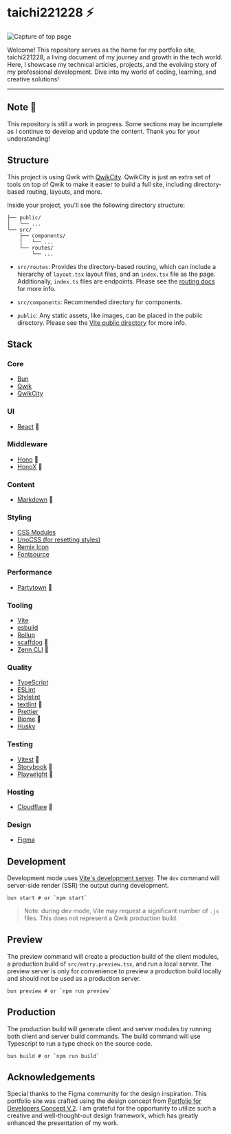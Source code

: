 # taichi221228 :zap:

![Capture of top page](https://github.com/taichi221228/taichi221228/assets/58300794/8e1fd874-3223-4bee-9adb-c122446a3a01)

Welcome! This repository serves as the home for my portfolio site, taichi221228, a living document of my journey and growth in the tech world. Here, I showcase my technical articles, projects, and the evolving story of my professional development. Dive into my world of coding, learning, and creative solutions!

---

## Note :construction:

This repository is still a work in progress. Some sections may be incomplete as I continue to develop and update the content. Thank you for your understanding!

## Structure

This project is using Qwik with [QwikCity](https://qwik.builder.io/qwikcity/overview/). QwikCity is just an extra set of tools on top of Qwik to make it easier to build a full site, including directory-based routing, layouts, and more.

Inside your project, you'll see the following directory structure:

```
├── public/
│   └── ...
└── src/
    ├── components/
    │   └── ...
    └── routes/
        └── ...
```

- `src/routes`: Provides the directory-based routing, which can include a hierarchy of `layout.tsx` layout files, and an `index.tsx` file as the page. Additionally, `index.ts` files are endpoints. Please see the [routing docs](https://qwik.builder.io/qwikcity/routing/overview/) for more info.

- `src/components`: Recommended directory for components.

- `public`: Any static assets, like images, can be placed in the public directory. Please see the [Vite public directory](https://vitejs.dev/guide/assets.html#the-public-directory) for more info.

## Stack

### Core

- [Bun](https://bun.sh/)
- [Qwik](https://qwik.builder.io/)
- [QwikCity](https://qwik.builder.io/qwikcity/overview/)

### UI

- [React](https://reactjs.org/) :construction:

### Middleware

- [Hono](https://hono.dev/) :thinking:
- [HonoX](https://github.com/honojs/honox/) :thinking:

### Content

- [Markdown](https://www.markdownguide.org/) :construction:

### Styling

- [CSS Modules](https://github.com/css-modules/css-modules/)
- [UnoCSS (for resetting styles)](https://unocss.dev/)
- [Remix Icon](https://remixicon.com/)
- [Fontsource](https://fontsource.org/)

### Performance

- [Partytown](https://partytown.builder.io/) :construction:

### Tooling

- [Vite](https://vitejs.dev/)
- [esbuild](https://esbuild.github.io/)
- [Rollup](https://rollupjs.org/)
- [scaffdog](https://scaff.dog/) :construction:
- [Zenn CLI](https://zenn.dev/zenn/articles/zenn-cli-guide) :construction:

### Quality

- [TypeScript](https://www.typescriptlang.org/)
- [ESLint](https://eslint.org/)
- [Stylelint](https://stylelint.io/)
- [textlint](https://textlint.github.io/) :construction:
- [Prettier](https://prettier.io/)
- [Biome](https://biomejs.dev/) :construction:
- [Husky](https://typicode.github.io/husky/)

### Testing

- [Vitest](https://vitejs.dev/) :construction:
- [Storybook](https://storybook.js.org/) :construction:
- [Playwright](https://playwright.dev/) :construction:

### Hosting

- [Cloudflare](https://www.cloudflare.com/) :thinking:

### Design

- [Figma](https://www.figma.com/)

## Development

Development mode uses [Vite's development server](https://vitejs.dev/). The `dev` command will server-side render (SSR) the output during development.

```shell
bun start # or `npm start`
```

> Note: during dev mode, Vite may request a significant number of `.js` files. This does not represent a Qwik production build.

## Preview

The preview command will create a production build of the client modules, a production build of `src/entry.preview.tsx`, and run a local server. The preview server is only for convenience to preview a production build locally and should not be used as a production server.

```shell
bun preview # or `npm run preview`
```

## Production

The production build will generate client and server modules by running both client and server build commands. The build command will use Typescript to run a type check on the source code.

```shell
bun build # or `npm run build`
```

## Acknowledgements

Special thanks to the Figma community for the design inspiration. This portfolio site was crafted using the design concept from [Portfolio for Developers Concept V.2](https://www.figma.com/community/file/1100794861710979147). I am grateful for the opportunity to utilize such a creative and well-thought-out design framework, which has greatly enhanced the presentation of my work.
